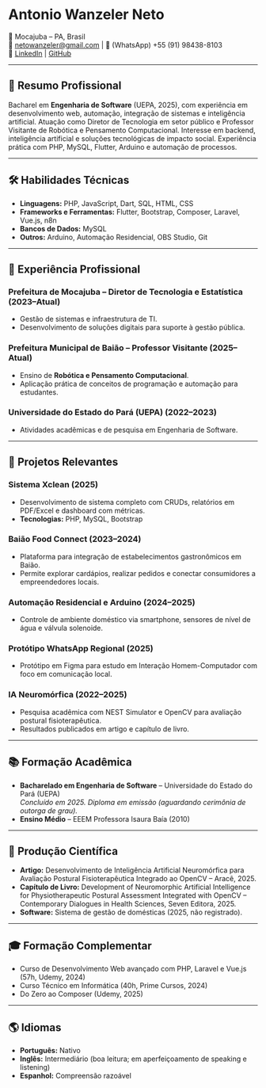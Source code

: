 # Antonio Wanzeler Neto

📍 Mocajuba – PA, Brasil  
📧 netowanzeler@gmail.com | 📱 (WhatsApp) +55 (91) 98438-8103  
🔗 [LinkedIn](https://www.linkedin.com/in/netowanzeler) | [GitHub](https://github.com/netowanzeler)

---

## 🎯 Resumo Profissional
Bacharel em **Engenharia de Software** (UEPA, 2025), com experiência em desenvolvimento web, automação, integração de sistemas e inteligência artificial. Atuação como Diretor de Tecnologia em setor público e Professor Visitante de Robótica e Pensamento Computacional. Interesse em backend, inteligência artificial e soluções tecnológicas de impacto social. Experiência prática com PHP, MySQL, Flutter, Arduino e automação de processos.  

---

## 🛠️ Habilidades Técnicas
- **Linguagens:** PHP, JavaScript, Dart, SQL, HTML, CSS  
- **Frameworks e Ferramentas:** Flutter, Bootstrap, Composer, Laravel, Vue.js, n8n  
- **Bancos de Dados:** MySQL  
- **Outros:** Arduino, Automação Residencial, OBS Studio, Git  

---

## 💼 Experiência Profissional

### Prefeitura de Mocajuba – Diretor de Tecnologia e Estatística (2023–Atual)
- Gestão de sistemas e infraestrutura de TI.  
- Desenvolvimento de soluções digitais para suporte à gestão pública.  

### Prefeitura Municipal de Baião – Professor Visitante (2025–Atual)
- Ensino de **Robótica e Pensamento Computacional**.  
- Aplicação prática de conceitos de programação e automação para estudantes.  

### Universidade do Estado do Pará (UEPA) (2022–2023)
- Atividades acadêmicas e de pesquisa em Engenharia de Software.  

---

## 🚀 Projetos Relevantes

### Sistema Xclean (2025)
- Desenvolvimento de sistema completo com CRUDs, relatórios em PDF/Excel e dashboard com métricas.  
- **Tecnologias:** PHP, MySQL, Bootstrap  

### Baião Food Connect (2023–2024)
- Plataforma para integração de estabelecimentos gastronômicos em Baião.  
- Permite explorar cardápios, realizar pedidos e conectar consumidores a empreendedores locais.  


### Automação Residencial e Arduino (2024–2025)
- Controle de ambiente doméstico via smartphone, sensores de nível de água e válvula solenoide.  

### Protótipo WhatsApp Regional (2025)
- Protótipo em Figma para estudo em Interação Homem-Computador com foco em comunicação local.  

### IA Neuromórfica (2022–2025)
- Pesquisa acadêmica com NEST Simulator e OpenCV para avaliação postural fisioterapêutica.  
- Resultados publicados em artigo e capítulo de livro.  

---

## 📚 Formação Acadêmica
- **Bacharelado em Engenharia de Software** – Universidade do Estado do Pará (UEPA)  
  _Concluído em 2025. Diploma em emissão (aguardando cerimônia de outorga de grau)._  
- **Ensino Médio** – EEEM Professora Isaura Baía (2010)  

---

## 📖 Produção Científica
- **Artigo:** Desenvolvimento de Inteligência Artificial Neuromórfica para Avaliação Postural Fisioterapêutica Integrado ao OpenCV – Aracê, 2025.  
- **Capítulo de Livro:** Development of Neuromorphic Artificial Intelligence for Physiotherapeutic Postural Assessment Integrated with OpenCV – Contemporary Dialogues in Health Sciences, Seven Editora, 2025.  
- **Software:** Sistema de gestão de domésticas (2025, não registrado).  

---

## 🎓 Formação Complementar
- Curso de Desenvolvimento Web avançado com PHP, Laravel e Vue.js (57h, Udemy, 2024)  
- Curso Técnico em Informática (40h, Prime Cursos, 2024)  
- Do Zero ao Composer (Udemy, 2025)  

---

## 🌎 Idiomas
- **Português:** Nativo  
- **Inglês:** Intermediário (boa leitura; em aperfeiçoamento de speaking e listening)  
- **Espanhol:** Compreensão razoável  
